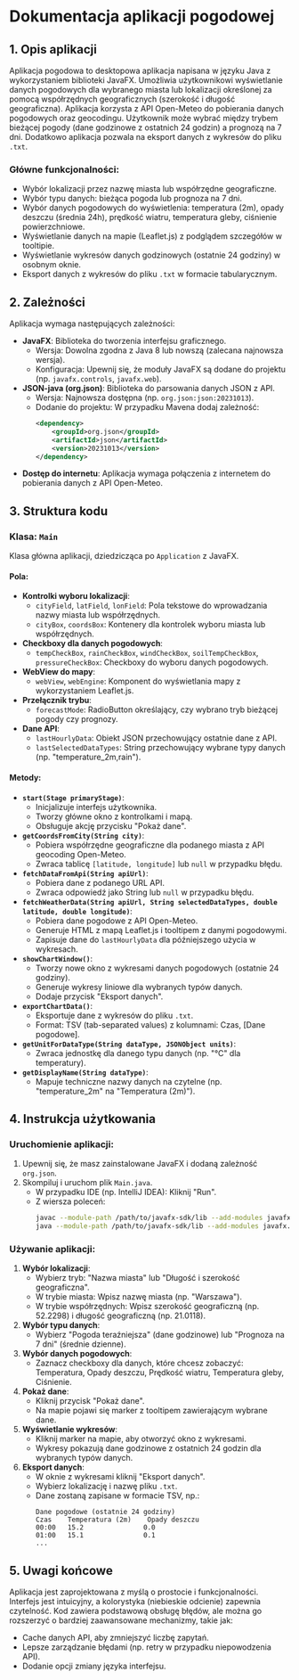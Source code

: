 # Dokumentacja aplikacji pogodowej

## 1. Opis aplikacji

Aplikacja pogodowa to desktopowa aplikacja napisana w języku Java z wykorzystaniem biblioteki JavaFX. Umożliwia użytkownikowi wyświetlanie danych pogodowych dla wybranego miasta lub lokalizacji określonej za pomocą współrzędnych geograficznych (szerokość i długość geograficzna). Aplikacja korzysta z API Open-Meteo do pobierania danych pogodowych oraz geocodingu. Użytkownik może wybrać między trybem bieżącej pogody (dane godzinowe z ostatnich 24 godzin) a prognozą na 7 dni. Dodatkowo aplikacja pozwala na eksport danych z wykresów do pliku `.txt`.

### Główne funkcjonalności:
- Wybór lokalizacji przez nazwę miasta lub współrzędne geograficzne.
- Wybór typu danych: bieżąca pogoda lub prognoza na 7 dni.
- Wybór danych pogodowych do wyświetlenia: temperatura (2m), opady deszczu (średnia 24h), prędkość wiatru, temperatura gleby, ciśnienie powierzchniowe.
- Wyświetlanie danych na mapie (Leaflet.js) z podglądem szczegółów w tooltipie.
- Wyświetlanie wykresów danych godzinowych (ostatnie 24 godziny) w osobnym oknie.
- Eksport danych z wykresów do pliku `.txt` w formacie tabularycznym.

## 2. Zależności

Aplikacja wymaga następujących zależności:
- **JavaFX**: Biblioteka do tworzenia interfejsu graficznego.
  - Wersja: Dowolna zgodna z Java 8 lub nowszą (zalecana najnowsza wersja).
  - Konfiguracja: Upewnij się, że moduły JavaFX są dodane do projektu (np. `javafx.controls`, `javafx.web`).
- **JSON-java (org.json)**: Biblioteka do parsowania danych JSON z API.
  - Wersja: Najnowsza dostępna (np. `org.json:json:20231013`).
  - Dodanie do projektu: W przypadku Mavena dodaj zależność:
    ```xml
    <dependency>
        <groupId>org.json</groupId>
        <artifactId>json</artifactId>
        <version>20231013</version>
    </dependency>
    ```
- **Dostęp do internetu**: Aplikacja wymaga połączenia z internetem do pobierania danych z API Open-Meteo.

## 3. Struktura kodu

### Klasa: `Main`
Klasa główna aplikacji, dziedzicząca po `Application` z JavaFX.

#### Pola:
- **Kontrolki wyboru lokalizacji**:
  - `cityField`, `latField`, `lonField`: Pola tekstowe do wprowadzania nazwy miasta lub współrzędnych.
  - `cityBox`, `coordsBox`: Kontenery dla kontrolek wyboru miasta lub współrzędnych.
- **Checkboxy dla danych pogodowych**:
  - `tempCheckBox`, `rainCheckBox`, `windCheckBox`, `soilTempCheckBox`, `pressureCheckBox`: Checkboxy do wyboru danych pogodowych.
- **WebView do mapy**:
  - `webView`, `webEngine`: Komponent do wyświetlania mapy z wykorzystaniem Leaflet.js.
- **Przełącznik trybu**:
  - `forecastMode`: RadioButton określający, czy wybrano tryb bieżącej pogody czy prognozy.
- **Dane API**:
  - `lastHourlyData`: Obiekt JSON przechowujący ostatnie dane z API.
  - `lastSelectedDataTypes`: String przechowujący wybrane typy danych (np. "temperature_2m,rain").

#### Metody:
- **`start(Stage primaryStage)`**:
  - Inicjalizuje interfejs użytkownika.
  - Tworzy główne okno z kontrolkami i mapą.
  - Obsługuje akcję przycisku "Pokaż dane".
- **`getCoordsFromCity(String city)`**:
  - Pobiera współrzędne geograficzne dla podanego miasta z API geocoding Open-Meteo.
  - Zwraca tablicę `[latitude, longitude]` lub `null` w przypadku błędu.
- **`fetchDataFromApi(String apiUrl)`**:
  - Pobiera dane z podanego URL API.
  - Zwraca odpowiedź jako String lub `null` w przypadku błędu.
- **`fetchWeatherData(String apiUrl, String selectedDataTypes, double latitude, double longitude)`**:
  - Pobiera dane pogodowe z API Open-Meteo.
  - Generuje HTML z mapą Leaflet.js i tooltipem z danymi pogodowymi.
  - Zapisuje dane do `lastHourlyData` dla późniejszego użycia w wykresach.
- **`showChartWindow()`**:
  - Tworzy nowe okno z wykresami danych pogodowych (ostatnie 24 godziny).
  - Generuje wykresy liniowe dla wybranych typów danych.
  - Dodaje przycisk "Eksport danych".
- **`exportChartData()`**:
  - Eksportuje dane z wykresów do pliku `.txt`.
  - Format: TSV (tab-separated values) z kolumnami: Czas, [Dane pogodowe].
- **`getUnitForDataType(String dataType, JSONObject units)`**:
  - Zwraca jednostkę dla danego typu danych (np. "°C" dla temperatury).
- **`getDisplayName(String dataType)`**:
  - Mapuje techniczne nazwy danych na czytelne (np. "temperature_2m" na "Temperatura (2m)").

## 4. Instrukcja użytkowania

### Uruchomienie aplikacji:
1. Upewnij się, że masz zainstalowane JavaFX i dodaną zależność `org.json`.
2. Skompiluj i uruchom plik `Main.java`.
   - W przypadku IDE (np. IntelliJ IDEA): Kliknij "Run".
   - Z wiersza poleceń:
     ```bash
     javac --module-path /path/to/javafx-sdk/lib --add-modules javafx.controls,javafx.web Main.java
     java --module-path /path/to/javafx-sdk/lib --add-modules javafx.controls,javafx.web Main
     ```

### Używanie aplikacji:
1. **Wybór lokalizacji**:
   - Wybierz tryb: "Nazwa miasta" lub "Długość i szerokość geograficzna".
   - W trybie miasta: Wpisz nazwę miasta (np. "Warszawa").
   - W trybie współrzędnych: Wpisz szerokość geograficzną (np. 52.2298) i długość geograficzną (np. 21.0118).
2. **Wybór typu danych**:
   - Wybierz "Pogoda teraźniejsza" (dane godzinowe) lub "Prognoza na 7 dni" (średnie dzienne).
3. **Wybór danych pogodowych**:
   - Zaznacz checkboxy dla danych, które chcesz zobaczyć: Temperatura, Opady deszczu, Prędkość wiatru, Temperatura gleby, Ciśnienie.
4. **Pokaż dane**:
   - Kliknij przycisk "Pokaż dane".
   - Na mapie pojawi się marker z tooltipem zawierającym wybrane dane.
5. **Wyświetlanie wykresów**:
   - Kliknij marker na mapie, aby otworzyć okno z wykresami.
   - Wykresy pokazują dane godzinowe z ostatnich 24 godzin dla wybranych typów danych.
6. **Eksport danych**:
   - W oknie z wykresami kliknij "Eksport danych".
   - Wybierz lokalizację i nazwę pliku `.txt`.
   - Dane zostaną zapisane w formacie TSV, np.:
     ```
     Dane pogodowe (ostatnie 24 godziny)
     Czas    Temperatura (2m)    Opady deszczu
     00:00   15.2               0.0
     01:00   15.1               0.1
     ...
     ```
## 5. Uwagi końcowe

Aplikacja jest zaprojektowana z myślą o prostocie i funkcjonalności. Interfejs jest intuicyjny, a kolorystyka (niebieskie odcienie) zapewnia czytelność. Kod zawiera podstawową obsługę błędów, ale można go rozszerzyć o bardziej zaawansowane mechanizmy, takie jak:
- Cache danych API, aby zmniejszyć liczbę zapytań.
- Lepsze zarządzanie błędami (np. retry w przypadku niepowodzenia API).
- Dodanie opcji zmiany języka interfejsu.
